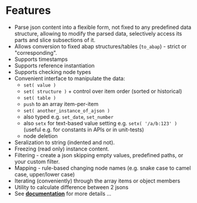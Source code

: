 # Features

- Parse json content into a flexible form, not fixed to any predefined data structure, allowing to modify the parsed data, selectively access its parts and slice subsections of it.
- Allows conversion to fixed abap structures/tables (`to_abap`) - strict or "corresponding".
- Supports timestamps
- Supports reference instantiation
- Supports checking node types
- Convenient interface to manipulate the data:
  - `set( value )`
  - `set( structure )` + control over item order (sorted or historical)
  - `set( table )`
  - `push` to an array item-per-item
  - `set( another_instance_of_ajson )`
  - also typed e.g. `set_date`, `set_number`
  - also `setx` for text-based value setting e.g. `setx( '/a/b:123' )` (useful e.g. for constants in APIs or in unit-tests)
  - node deletion
- Seralization to string (indented and not).
- Freezing (read only) instance content.
- Filtering - create a json skipping empty values, predefined paths, or your custom filter.
- Mapping - rule-based changing node names (e.g. snake case to camel case, upper/lower case)
- Iterating (conveniently) through the array items or object members
- Utility to calculate difference between 2 jsons
- See **[documentation](./docs/intro)** for more details ...
